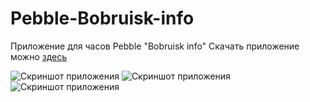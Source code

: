 # Pebble-Bobruisk-info
Приложение для часов Pebble "Bobruisk info" Скачать приложение можно [здесь](https://apps.rebble.io/en_US/application/5aee3639f38588014500083b)

![Скриншот приложения](https://assets.rebble.io/fit-in/720x320/filters:upscale()/0E6Tr6odRkiVK5YB5xyJ)
![Скриншот приложения](https://assets.getpebble.com/api/file/Y8kfAvOwTNewhWZoem1G)
![Скриншот приложения](https://assets.getpebble.com/api/file/JRvTxKHEQ5C1m4VIvDOr)
